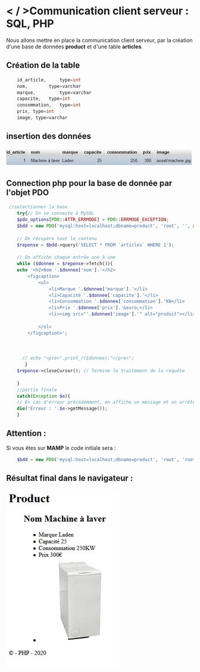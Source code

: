 # &lt; / &gt;Communication client serveur : SQL, PHP

Nous allons mettre en place la communication client serveur, par la création d'une base de données **product** et d'une table **articles**.

## Création de la table 

```php
    id_article,     type=int
    nom, 		type=varchar
    marque, 		type=varchar
    capacite,	type=int
    consommation,	type=int
    prix, type=int
    image, type=varchar
```

## insertion des données

![table](./asset/table.PNG "table")

## Connection php pour la base de donnée par l'objet **PDO**
```php
 //selectionner la base
    try{// On se connecte à MySQL
    $pdo_options[PDO::ATTR_ERRMODE] = PDO::ERRMODE_EXCEPTION;
    $bdd = new PDO('mysql:host=localhost;dbname=product', 'root', '', array(PDO::MYSQL_ATTR_INIT_COMMAND => 'SET NAMES utf8',$pdo_options));
    
    // On récupère tout le contenu   
    $reponse = $bdd->query('SELECT * FROM `articles` WHERE 1');
    
    // On affiche chaque entrée une à une
    while ($donnee = $reponse->fetch()){
    echo '<h2>Nom '.$donnee['nom'].'</h2>
        <figcaption>
            <ul>
                <li>Marque '.$donnee['marque'].'</li>
                <li>Capacité '.$donnee['capacite'].'</li>
                <li>Consommation '.$donnee['consommation'].'KW</li>
                <li>Prix '.$donnee['prix'].'&euro;</li>
                <li><img src="'.$donnee['image'].'" alt="produit"></li>

            </ul>
        </figcaption>';
         

     
      // echo "<pre>".print_r($donnee)."</pre>";
       }
    $reponse->closeCursor(); // Termine le traitement de la requête

    }
    //partie finale
    catch(Exception $e){
    // En cas d'erreur précédemment, on affiche un message et on arrête tout
    die('Erreur : '.$e->getMessage());
    }
```
## Attention :
 Si vous êtes sur **MAMP** le code initiale sera : 

```php
    $bdd = new PDO('mysql:host=localhost;dbname=product', 'root', 'root', array(PDO::MYSQL_ATTR_INIT_COMMAND => 'SET NAMES utf8',$pdo_options));
```
## Résultat final dans le navigateur :

![page](./asset/page.PNG "machine")



